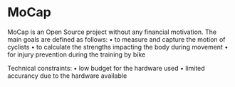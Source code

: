 # MoCap

MoCap is an Open Source project without any financial motivation. The main goals are defined as follows:
  • to measure and capture the motion of cyclists 
	• to calculate the strengths impacting the body during movement
  • for injury prevention during the training by bike

Technical constraints:
	• low budget for the hardware used
  • limited accurancy due to the hardware available




